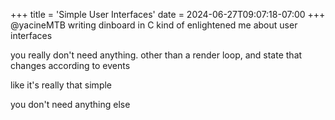 +++
title = 'Simple User Interfaces'
date = 2024-06-27T09:07:18-07:00
+++
@yacineMTB writing dinboard in C kind of enlightened me about user interfaces

you really don't need anything. other than a render loop, and state that changes according to events

like it's really that simple

you don't need anything else
